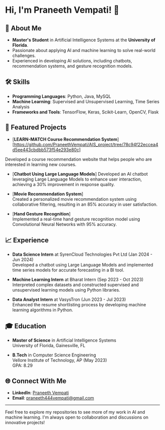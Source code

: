 # Hi, I'm Praneeth Vempati! 👋

## 🧠 About Me
- **Master's Student** in Artificial Intelligence Systems at the **University of Florida**.
- Passionate about applying AI and machine learning to solve real-world challenges.
- Experienced in developing AI solutions, including chatbots, recommendation systems, and gesture recognition models.

## 🛠️ Skills
- **Programming Languages**: Python, Java, MySQL
- **Machine Learning**: Supervised and Unsupervised Learning, Time Series Analysis
- **Frameworks and Tools**: TensorFlow, Keras, Scikit-Learn, OpenCV, Flask

## 🌟 Featured Projects
- [**LEARN-MATCH Course Recommendation System**][https://github.com/PraneethVempati/AIS_project/tree/78c94f22eccea4d5ee443cbdbb573f54e293e80c] 

Developed a course recommendation website that helps people who are interested in learning new courses.

- [**Chatbot Using Large Language Models**]
Developed an AI chatbot leveraging Large Language Models to enhance user interaction, achieving a 30% improvement in response quality.

- [**Movie Recommendation System**]  
Created a personalized movie recommendation system using collaborative filtering, resulting in an 85% accuracy in user satisfaction.

- [**Hand Gesture Recognition**]  
Implemented a real-time hand gesture recognition model using Convolutional Neural Networks with 95% accuracy.

## 📈 Experience
- **Data Science Intern** at SyrenCloud Technologies Pvt Ltd (Jan 2024 - Jun 2024)  
  Developed a chatbot using Large Language Models and implemented time series models for accurate forecasting in a BI tool.

- **Machine Learning Intern** at Bharat Intern (Sep 2023 - Oct 2023)  
  Interpreted complex datasets and constructed supervised and unsupervised learning models using Python libraries.

- **Data Analyst Intern** at VasysTron (Jun 2023 - Jul 2023)  
  Enhanced the resume shortlisting process by developing machine learning algorithms in Python.

## 🎓 Education
- **Master of Science** in Artificial Intelligence Systems  
  University of Florida, Gainesville, FL

- **B.Tech** in Computer Science Engineering  
  Vellore Institute of Technology, AP (May 2023)  
  GPA: 8.29

## 🌐 Connect With Me
- **LinkedIn**: [Praneeth Vempati](https://www.linkedin.com/in/praneeth-vempati-14988b1a34)
- **Email**: praneeth444vempati@gmail.com

---

Feel free to explore my repositories to see more of my work in AI and machine learning. I'm always open to collaboration and discussions on innovative projects!


<!---
PraneethVempati/PraneethVempati is a ✨ special ✨ repository because its `README.md` (this file) appears on your GitHub profile.
You can click the Preview link to take a look at your changes.
--->
